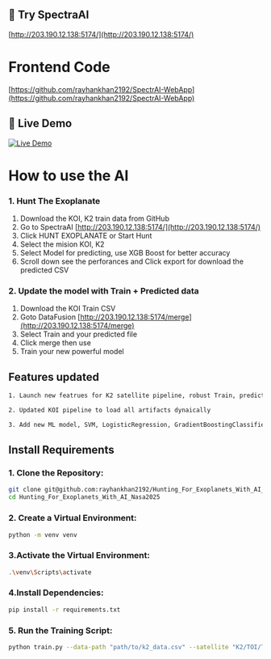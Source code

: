 ## 🚀 Try SpectraAI  

[http://203.190.12.138:5174/](http://203.190.12.138:5174/)

# Frontend Code
[https://github.com/rayhankhan2192/SpectrAI-WebApp](https://github.com/rayhankhan2192/SpectrAI-WebApp)

## 🔗 Live Demo  
[![Live Demo](https://img.shields.io/badge/Try-SpectraAI-blue?style=for-the-badge&logo=vercel)](http://203.190.12.138:5174/)

# How to use the AI
### 1. Hunt The Exoplanate

1. Download the KOI, K2 train data from GitHub
2. Go to SpectraAI [http://203.190.12.138:5174/](http://203.190.12.138:5174/)
3. Click HUNT EXOPLANATE or Start Hunt
4. Select the mision KOI, K2
5. Select Model for predicting, use XGB Boost for better accuracy
6. Scroll down see the perforances and Click export for download the predicted CSV

### 2. Update the model with Train + Predicted data

1. Download the KOI Train CSV
1. Goto DataFusion [http://203.190.12.138:5174/merge](http://203.190.12.138:5174/merge)
3. Select Train and your predicted file
4. Click merge then use
5. Train your new powerful model

## Features updated
```bash
1. Launch new featrues for K2 satellite pipeline, robust Train, prediction with dynamic setup

2. Updated KOI pipeline to load all artifacts dynaically

3. Add new ML model, SVM, LogisticRegression, GradientBoostingClassifier
```  


## Install Requirements

### 1. Clone the Repository:
```bash
git clone git@github.com:rayhankhan2192/Hunting_For_Exoplanets_With_AI_Nasa2025.git
cd Hunting_For_Exoplanets_With_AI_Nasa2025
```

### 2. Create a Virtual Environment:

```bash
python -m venv venv
```

### 3.Activate the Virtual Environment:
```bash
.\venv\Scripts\activate
```

### 4.Install Dependencies:
```bash
pip install -r requirements.txt
```

### 5. Run the Training Script:
```bash
python train.py --data-path "path/to/k2_data.csv" --satellite "K2/TOI/TESS" --model "xgb/rf/decisiontree"
```